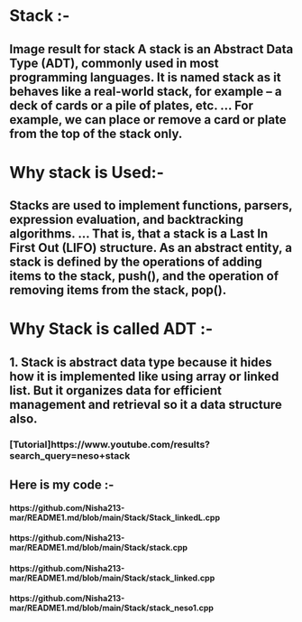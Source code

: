 <h1>Stack :-</h1>
<h2>
Image result for stack
A stack is an Abstract Data Type (ADT), commonly used in most programming languages. It is named stack as it behaves like a real-world stack, for example – a deck of cards or a pile of plates, etc. ... For example, we can place or remove a card or plate from the top of the stack only.</h2>
<h1>Why stack is  Used:-</h1>
<h2>Stacks are used to implement functions, parsers, expression evaluation, and backtracking algorithms. ... That is, that a stack is a Last In First Out (LIFO) structure. As an abstract entity, a stack is defined by the operations of adding items to the stack, push(), and the operation of removing items from the stack, pop().</h2>
<h1>Why Stack is called ADT :-</h1>
<h2>
1. Stack is abstract data type because it hides how it is implemented like using array or linked list. But it organizes data for efficient management and retrieval so it a data structure also.</h2>
<h3>[Tutorial]https://www.youtube.com/results?search_query=neso+stack</h3>
<h2>Here is my code :-</h2>
<h4>https://github.com/Nisha213-mar/README1.md/blob/main/Stack/Stack_linkedL.cpp</h4>
<h4>https://github.com/Nisha213-mar/README1.md/blob/main/Stack/stack.cpp</h4>
<h4>https://github.com/Nisha213-mar/README1.md/blob/main/Stack/stack_linked.cpp</h4>
<h4>https://github.com/Nisha213-mar/README1.md/blob/main/Stack/stack_neso1.cpp</h4>
